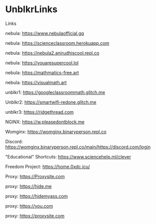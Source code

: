 # UnblkrLinks
Links

nebula: https://www.nebulaofficial.gq

nebula: https://scienceclassroom.herokuapp.com

nebula: https://nebula2.anirudhiscool.repl.co

nebula: https://youaresupercool.lol

nebula: https://mathmatics-free.art

nebula: https://visualmath.art

unblkr1: https://googleclassroommath.glitch.me

Unblkr2: https://smartwifi-redone.glitch.me

unblkr3: https://ridgethread.com

NGINX: https://w.pleasedontblock.me

Womginx: https://womginx.binaryperson.repl.co

Discord: https://womginx.binaryperson.repl.co/main/https://discord.com/login

"Educational" Shortcuts: https://www.sciencehelp.ml/clever

Freedom Project: https://home.0xdc.icu/

Proxy: https://Proxysite.com

proxy: https://hide.me

proxy: https://hidemyass.com

proxy: https://you.com

proxy: https://proxysite.com



